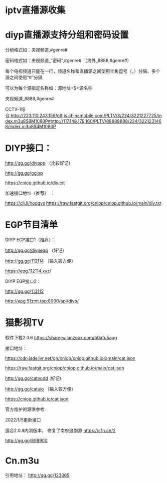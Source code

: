 # iptv直播源收集

# diyp直播源支持分组和密码设置

分组格式如：央视频道,#genre#

密码格式如：央视频道_“密码”,#genre# （海外_8888,#genre#）

每个电视频道只能在一行，频道名称和直播源之间使用半角逗号（，）分隔，多个源之间使用“#”分隔

可以为每个源指定名称如：源地址+$+源名称


央视频道_8888,#genre# 

CCTV-1综合,http://223.110.243.159/ott.js.chinamobile.com/PLTV/3/224/3221227725/index.m3u8$8M1080P#http://117.148.179.160/PLTV/88888888/224/3221231468/index.m3u8$4M1080P

# DIYP接口：

http://gg.gg/diyppp （比较好记）

http://gg.gg/ggiop

https://cniop.github.io/diy.txt

加速接口地址（推荐） ：

https://dlj.li/hopgvs
https://raw.fastgit.org/cniop/cniop.github.io/main/diy.txt




# EGP节目清单
DIYP EGP接口1（推荐）：

http://gg.gg/diypegp  （好记）

http://gg.gg/112114  （输入较方便）

https://epg.112114.xyz/

DIYP EGP接口2：

http://gg.gg/113112

http://epg.51zmt.top:8000/api/diyp/ 

# 猫影视TV
软件下载2.0.6
https://sharerw.lanzoux.com/b0afu5apg

接口地址：


https://cdn.jsdelivr.net/gh/cniop/cniop.github.io@main/cat.json

https://raw.fastgit.org/cniop/cniop.github.io/main/cat.json


http://gg.gg/catvodd  (好记)

http://gg.gg/catuio   （输入较方便）

https://cniop.github.io/cat.json

官方维护的源供参考:

2022/1/5更新接口

适合2.0.8内测版本，
修复了南府追剧源
https://c1n.cn/2

http://gg.gg/898900

# Cn.m3u

引用地址：
http://gg.gg/123365

